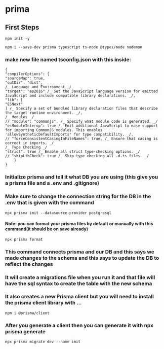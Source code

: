 # prima

## First Steps

```
npm init -y
```

```
npm i --save-dev prisma typescript ts-node @types/node nodemon
```

### make new file named tsconfig.json with this inside:

```
{
"compilerOptions": {
"sourceMap": true,
"outDir": "dist",
/_ Language and Environment _/
"target": "es2016" /_ Set the JavaScript language version for emitted JavaScript and include compatible library declarations. _/,
"lib": [
"ESNext"
] /_ Specify a set of bundled library declaration files that describe the target runtime environment. _/,
/_ Modules _/
// "module": "commonjs", /_ Specify what module code is generated. _/
"esModuleInterop": true /_ Emit additional JavaScript to ease support for importing CommonJS modules. This enables 'allowSyntheticDefaultImports' for type compatibility. _/,
// "forceConsistentCasingInFileNames": true, /_ Ensure that casing is correct in imports. _/
/_ Type Checking _/
"strict": true /_ Enable all strict type-checking options. _/
// "skipLibCheck": true /_ Skip type checking all .d.ts files. _/
    }
}
```

### Initialize prisma and tell it what DB you are using (this give you a prisma file and a .env and .gitignore)

### Make sure to change the connection string for the DB in the .env that is given with the command

```
npx prisma init --datasource-provider postgresql
```

#### Note: you can format your prisma files by default or manually with this command(it should be on save already)

```
npx prisma format
```

### This command connects prisma and our DB and this says we made changes to the schema and this says to update the DB to reflect the changes

### It will create a migrations file when you run it and that file will have the sql syntax to create the table with the new schema

### It also creates a new Prisma client but you will need to install the prisma client library with ...

```
npm i @prisma/client
```

### After you generate a client then you can generate it with npx prisma generate

```
npx prisma migrate dev --name init
```
